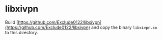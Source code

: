 # libxivpn

Build [https://github.com/Exclude0122/libxivpn](https://github.com/Exclude0122/libxivpn) and copy the binary `libxivpn.so` to this directory.